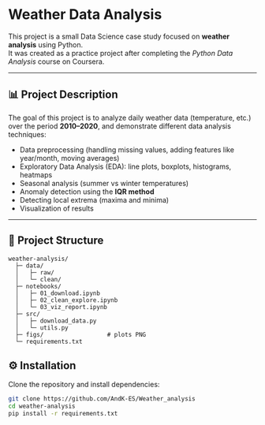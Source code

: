 # Weather Data Analysis

This project is a small Data Science case study focused on **weather analysis** using Python.  
It was created as a practice project after completing the *Python Data Analysis* course on Coursera.  

---

## 📊 Project Description
The goal of this project is to analyze daily weather data (temperature, etc.) over the period **2010–2020**, and demonstrate different data analysis techniques:

- Data preprocessing (handling missing values, adding features like year/month, moving averages)  
- Exploratory Data Analysis (EDA): line plots, boxplots, histograms, heatmaps  
- Seasonal analysis (summer vs winter temperatures)  
- Anomaly detection using the **IQR method**  
- Detecting local extrema (maxima and minima)  
- Visualization of results  

---

## 📂 Project Structure

```
weather-analysis/
  ├─ data/
  │   ├─ raw/      
  │   └─ clean/    
  ├─ notebooks/
  │   ├─ 01_download.ipynb
  │   ├─ 02_clean_explore.ipynb
  │   └─ 03_viz_report.ipynb
  ├─ src/
  │   ├─ download_data.py
  │   └─ utils.py
  ├─ figs/                  # plots PNG
  └─ requirements.txt
```

## ⚙️ Installation
Clone the repository and install dependencies:

```bash
git clone https://github.com/AndK-ES/Weather_analysis
cd weather-analysis
pip install -r requirements.txt